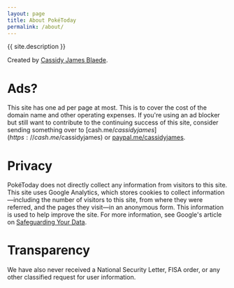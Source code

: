 ```yaml
---
layout: page
title: About PokéToday
permalink: /about/
---
```


{{ site.description }}

Created by [Cassidy James Blaede](http://cassidyjames.com).

# Ads?

This site has one ad per page at most. This is to cover the cost of the domain
name and other operating expenses. If you're using an ad blocker but still want
to contribute to the continuing success of this site, consider sending something
over to [cash.me/$cassidyjames](https://cash.me/$cassidyjames) or
[paypal.me/cassidyjames](https://www.paypal.me/cassidyjames).

# Privacy

PokéToday does not directly collect any information from visitors to this site.
This site uses Google Analytics, which stores cookies to collect
information—including the number of visitors to this site, from where they were
referred, and the pages they visit—in an anonymous form. This information is
used to help improve the site. For more information, see Google's article on
[Safeguarding Your Data](https://support.google.com/analytics/answer/6004245).

# Transparency

We have also never received a National Security Letter, FISA order, or any other
classified request for user information.
